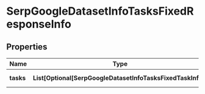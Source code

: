 # SerpGoogleDatasetInfoTasksFixedResponseInfo


## Properties

| Name | Type | Description | Notes |
|------------ | ------------- | ------------- | -------------|
**tasks** | **List[Optional[SerpGoogleDatasetInfoTasksFixedTaskInfo]]** | array of tasks |[optional]|